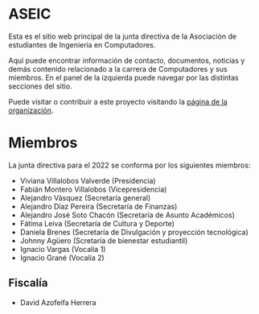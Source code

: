 # ASEIC

Esta es el sitio web principal de la junta directiva de la Asociación de estudiantes de Ingeniería en Computadores.

Aquí puede encontrar información de contacto, documentos, noticias y demás contenido relacionado a la carrera de Computadores y sus miembros. En el panel de la izquierda puede navegar por las distintas secciones del sitio.

Puede visitar o contribuir a este proyecto visitando la [página de la organización](https://github.com/aseic).

# Miembros
La junta directiva para el 2022 se conforma por los siguientes miembros:
- Viviana Villalobos Valverde (Presidencia)
- Fabián Montero Villalobos (Vicepresidencia)
- Alejandro Vásquez (Secretaría general)
- Alejandro Díaz Pereira (Secretaría de Finanzas)
- Alejandro José Soto Chacón (Secretaría de Asunto Académicos)
- Fátima Leiva (Secretaría de Cultura y Deporte)
- Daniela Brenes (Secretaría de Divulgación y proyección tecnológica)
- Johnny Agüero (Scretaría de bienestar estudiantil)
- Ignacio Vargas (Vocalía 1)
- Ignacio Grané (Vocalía 2)
## Fiscalía
- David Azofeifa Herrera
